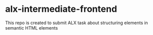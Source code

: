 # alx-intermediate-frontend
This repo is created to submit ALX task about structuring elements in semantic HTML elements 
